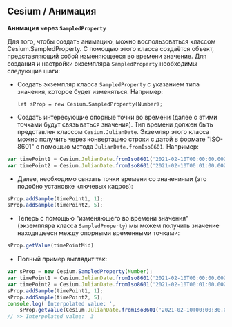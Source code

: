 Cesium / Анимация
---------------

**Анимация через `SampledProperty`**

Для того, чтобы создать анимацию, можно воспользоваться классом Cesium.SampledProperty.
С помощью этого класса создаётся объект, представляющий собой изменяющееся во 
времени значение. Для создания и настройки экземпляра `SampledProperty` необходимы
следующие шаги:
 - Создать экземпляр класса `SampledProperty` с указанием типа значения, 
 которое будет изменяться. Например:
 
   `let sProp = new Cesium.SampledProperty(Number);`
   
 - Создать интересующие опорные точки во времени (далее с этими точками 
 будут связываться значения). Тип времени должен быть представлен классом 
 `Cesium.JulianDate`. Экземляр этого класса можно получить через конвертацию
 строки с датой в формате "ISO-8601" с помощью метода `JulianDate.fromIso8601`.
 Например:
 
 ```javascript
var timePoint1 = Cesium.JulianDate.fromIso8601('2021-02-10T00:00:00.00Z');
var timePoint2 = Cesium.JulianDate.fromIso8601('2021-02-10T00:01:00.00Z');
```
 
 - Далее, необходимо связать точки времени со значениями (это подобно установке
 ключевых кадров):
 
 ```javascript
sProp.addSample(timePoint1, 1);
sProp.addSample(timePoint2, 5);
```
 
 - Теперь с помощью "изменяющего во времени значения" (экземпляра класса 
 `SampledProperty`) мы можем получить значение находящееся между опорными
  временными точками:
 
```javascript
sProp.getValue(timePointMid)
```
 - Полный пример выглядит так:
 
```javascript
var sProp = new Cesium.SampledProperty(Number);
var timePoint1 = Cesium.JulianDate.fromIso8601('2021-02-10T00:00:00.00Z');
var timePoint2 = Cesium.JulianDate.fromIso8601('2021-02-10T00:01:00.00Z');
sProp.addSample(timePoint1, 1);
sProp.addSample(timePoint2, 5);
console.log('Interpolated value: ',
    sProp.getValue(Cesium.JulianDate.fromIso8601('2021-02-10T00:00:30.00Z')));
// >> Interpolated value:  3
``` 

